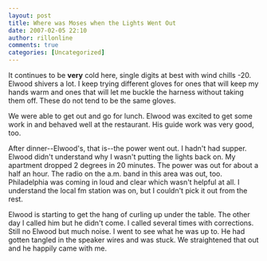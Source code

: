 ```yaml
---
layout: post
title: Where was Moses when the Lights Went Out
date: 2007-02-05 22:10
author: rillonline
comments: true
categories: [Uncategorized]
---
```

<p>It continues to be <strong>very</strong> cold here, single digits at best with wind chills -20. Elwood shivers a lot. I keep trying different gloves for ones that will keep my hands warm and ones that will let me buckle the harness without taking them off. These do not tend to be the same gloves.
<p>We were able to get out and go for lunch. Elwood was excited to get some work in and behaved well at the restaurant. His guide work was very good, too.
<p>After dinner--Elwood's, that is--the power went out. I hadn't had supper. Elwood didn't understand why I wasn't putting the lights back on. My apartment dropped 2 degrees in 20 minutes. The power was out for about a half an hour. The radio on the a.m. band in this area was out, too. Philadelphia was coming in loud and clear which wasn't helpful at all. I understand the local fm station was on, but I couldn't pick it out from the rest.
<p>Elwood is starting to get the hang of curling up under the table. The other day I called him but he didn't come. I called several times with corrections. Still no Elwood but much noise. I went to see what he was up to. He had gotten tangled in the speaker wires and was stuck. We straightened that out and he happily came with me.
